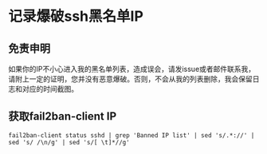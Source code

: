 # 记录爆破ssh黑名单IP

## 免责申明

如果你的IP不小心进入我的黑名单列表，造成误会，请发issue或者邮件联系我，请附上一定的证明，您并没有恶意爆破。否则，不会从我的列表删除，我会保留日志和对应的时间截图。


## 获取fail2ban-client IP
`fail2ban-client status sshd | grep 'Banned IP list' | sed 's/.*://' |  sed 's/ /\n/g' | sed 's/[ \t]*//g' `
